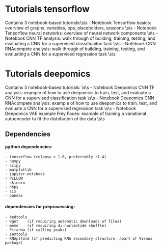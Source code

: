 # Tutorials tensorflow

Contains 3 notebook-based tutorials:\s\s
	- Notebook Tensorflow basics: overview of graphs, variables, ops, placeholders, sessions \s\s
	- Notebook Tensorflow neural networks: overview of neural network components \s\s
	- Notebook CNN TF analysis: walk through of building, training, testing, and evaluating a CNN for a supervised classificaiton task \s\s
	- Notebook CNN RNAcompete analysis: walk through of building, training, testing, and evaluating a CNN for a supervised regression task \s\s

# Tutorials deepomics

Contains 3 notebook-based tutorials: \s\s
	- Notebook Deepomics CNN TF analysis: example of how to use deepomics to train, test, and evaluate a CNN for a supervised classification task \s\s
	- Notebook Deepomics CNN RNAcompete analysis: example of how to use deepomics to train, test, and evaluate a CNN for a supervised regression task \s\s
	- Notebook Deepomics VAE example Frey Faces: example of training a variational autoencoder to fit the distribution of the data  \s\s




## Dependencies

#### python dependencies:
	- tensorflow (release > 1.0, preferrably r1.4)
	- numpy
	- scipy
	- matplotlib
	- jupyter-notebook
	- PILLOW
	- sklearn
	- h5py
	- six
	- pandas  


#### dependencies for preprocessing:
	- bedtools 
	- wget    (if requiring automatic downloads of files)
	- meme    (if requiring di-nucleotide shuffle)
	- Piranha (if calling peaks)
	- samtools
	- RNAplfold (if predicting RNA secondary structure, apart of Vienna package)


#